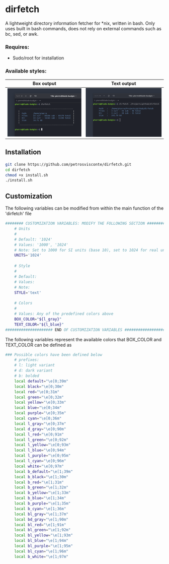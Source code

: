 # dirfetch
A lightweight directory information fetcher for \*nix, written in bash. Only uses built in bash commands, does not rely on external commands such as bc, sed, or awk.    
### Requires:
- Sudo/root for installation 
### Available styles:
Box output                 |  Text output
:-------------------------:|:-------------------------:
![](/screenshots/box.png?raw=true "box")  |  ![](/screenshots/text.png?raw=true "text")

## Installation
```bash
git clone https://github.com/petrosvisconte/dirfetch.git
cd dirfetch
chmod +x install.sh
./install.sh
```
## Customization
The following variables can be modified from within the main function of the 'dirfetch' file
```bash
######## CUSTOMIZATION VARIABLES: MODIFY THE FOLLOWING SECTION #############
    # Units
    # 
    # Default: '1024'
    # Values: '1000', '1024'
    # Note: Set to 1000 for SI units (base 10), set to 1024 for real units (base 2)
    UNITS='1024' 

    # Style
    # 
    # Default:
    # Values:
    # Note:
    STYLE='text'

    # Colors
    # 
    # Values: Any of the predefined colors above
    BOX_COLOR="${l_gray}"
    TEXT_COLOR="${l_blue}"
##################### END OF CUSTOMIZATION VARIABLES #######################
```

The following variables represent the available colors that BOX_COLOR and TEXT_COLOR can be defined as
```bash
### Possible colors have been defined below
	# prefixes:
	# l: light variant
	# d: dark variant
	# b: bolded
	local default="\e[0;39m"
	local black="\e[0;30m"
	local red="\e[0;31m"
	local green="\e[0;32m"
	local yellow="\e[0;33m"
	local blue="\e[0;34m"
	local purple="\e[0;35m"
	local cyan="\e[0;36m"
	local l_gray="\e[0;37m"
	local d_gray="\e[0;90m"
	local l_red="\e[0;91m"
	local l_green="\e[0;92m"
	local l_yellow="\e[0;93m"
	local l_blue="\e[0;94m"
	local l_purple="\e[0;95m"
	local l_cyan="\e[0;96m"
	local white="\e[0;97m"
	local b_default="\e[1;39m"
	local b_black="\e[1;30m"
	local b_red="\e[1;31m"
	local b_green="\e[1;32m"
	local b_yellow="\e[1;33m"
	local b_blue="\e[1;34m"
	local b_purple="\e[1;35m"
	local b_cyan="\e[1;36m"
	local bl_gray="\e[1;37m"
	local bd_gray="\e[1;90m"
	local bl_red="\e[1;91m"
	local bl_green="\e[1;92m"
	local bl_yellow="\e[1;93m"
	local bl_blue="\e[1;94m"
	local bl_purple="\e[1;95m"
	local bl_cyan="\e[1;96m"
	local b_white="\e[1;97m"
```
